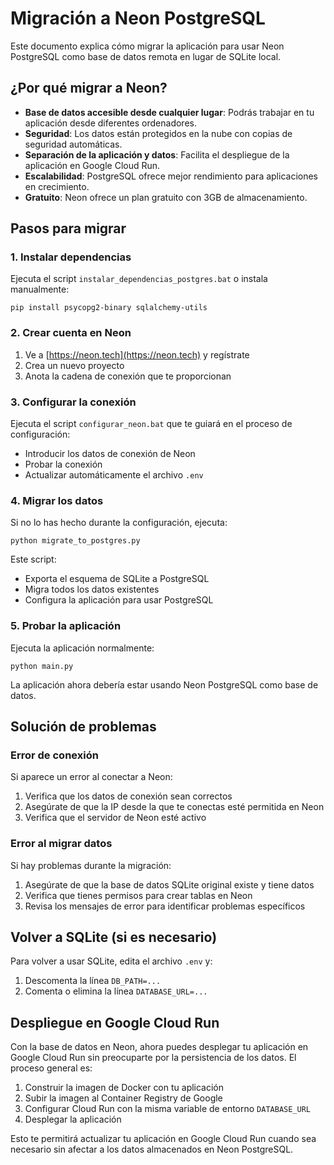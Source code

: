 # Migración a Neon PostgreSQL

Este documento explica cómo migrar la aplicación para usar Neon PostgreSQL como base de datos remota en lugar de SQLite local.

## ¿Por qué migrar a Neon?

- **Base de datos accesible desde cualquier lugar**: Podrás trabajar en tu aplicación desde diferentes ordenadores.
- **Seguridad**: Los datos están protegidos en la nube con copias de seguridad automáticas.
- **Separación de la aplicación y datos**: Facilita el despliegue de la aplicación en Google Cloud Run.
- **Escalabilidad**: PostgreSQL ofrece mejor rendimiento para aplicaciones en crecimiento.
- **Gratuito**: Neon ofrece un plan gratuito con 3GB de almacenamiento.

## Pasos para migrar

### 1. Instalar dependencias

Ejecuta el script `instalar_dependencias_postgres.bat` o instala manualmente:

```
pip install psycopg2-binary sqlalchemy-utils
```

### 2. Crear cuenta en Neon

1. Ve a [https://neon.tech](https://neon.tech) y regístrate
2. Crea un nuevo proyecto
3. Anota la cadena de conexión que te proporcionan

### 3. Configurar la conexión

Ejecuta el script `configurar_neon.bat` que te guiará en el proceso de configuración:
- Introducir los datos de conexión de Neon
- Probar la conexión
- Actualizar automáticamente el archivo `.env`

### 4. Migrar los datos

Si no lo has hecho durante la configuración, ejecuta:

```
python migrate_to_postgres.py
```

Este script:
- Exporta el esquema de SQLite a PostgreSQL
- Migra todos los datos existentes
- Configura la aplicación para usar PostgreSQL

### 5. Probar la aplicación

Ejecuta la aplicación normalmente:

```
python main.py
```

La aplicación ahora debería estar usando Neon PostgreSQL como base de datos.

## Solución de problemas

### Error de conexión

Si aparece un error al conectar a Neon:

1. Verifica que los datos de conexión sean correctos
2. Asegúrate de que la IP desde la que te conectas esté permitida en Neon
3. Verifica que el servidor de Neon esté activo

### Error al migrar datos

Si hay problemas durante la migración:

1. Asegúrate de que la base de datos SQLite original existe y tiene datos
2. Verifica que tienes permisos para crear tablas en Neon
3. Revisa los mensajes de error para identificar problemas específicos

## Volver a SQLite (si es necesario)

Para volver a usar SQLite, edita el archivo `.env` y:

1. Descomenta la línea `DB_PATH=...`
2. Comenta o elimina la línea `DATABASE_URL=...`

## Despliegue en Google Cloud Run

Con la base de datos en Neon, ahora puedes desplegar tu aplicación en Google Cloud Run sin preocuparte por la persistencia de los datos. El proceso general es:

1. Construir la imagen de Docker con tu aplicación
2. Subir la imagen al Container Registry de Google
3. Configurar Cloud Run con la misma variable de entorno `DATABASE_URL`
4. Desplegar la aplicación

Esto te permitirá actualizar tu aplicación en Google Cloud Run cuando sea necesario sin afectar a los datos almacenados en Neon PostgreSQL.
